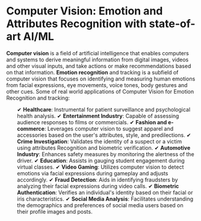 # Computer Vision: Emotion and Attributes Recognition with state-of-art AI/ML
<b>Computer vision</b> is a field of artificial intelligence that enables computers and systems to derive meaningful information from digital images, videos and other visual inputs, and take actions or make recommendations based on that information. <b>Emotion recognition</b> and tracking is a subfield of computer vision that focuses on identifying and measuring human emotions from facial expressions, eye movements, voice tones, body gestures and other cues. Some of real world applications of Computer Vision for Emotion Recognition and tracking:

<ul style="margin-left: 5px; list-style-type: none;">
    ✔  <b>Healthcare</b>: Instrumental for patient surveillance and psychological health analysis.
    ✔  <b>Entertainment Industry</b>: Capable of assessing audience responses to films or commercials.
    ✔  <b>Fashion and e-commerce</b>: Leverages computer vision to suggest apparel and accessories based on the user's attributes, style, and predilections.
    ✔  <b>Crime Investigation</b>: Validates the identity of a suspect or a victim using attributes Recognition and biometric verification.
    ✔  <b>Automotive Industry</b>: Enhances safety measures by monitoring the alertness of the driver.
    ✔  <b>Education</b>: Assists in gauging student engagement during virtual classes.
    ✔  <b>Video Gaming</b>: Utilizes computer vision to detect emotions via facial expressions during gameplay and adjusts accordingly.
    ✔  <b>Fraud Detection</b>: Aids in identifying fraudsters by analyzing their facial expressions during video calls.
    ✔  <b>Biometric Authentication</b>: Verifies an individual's identity based on their facial or iris characteristics.
    ✔  <b>Social Media Analysis</b>: Facilitates understanding the demographics and preferences of social media users based on their profile images and posts.
</ul>

